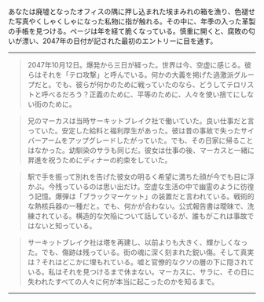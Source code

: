 あなたは廃墟となったオフィスの隅に押し込まれた埃まみれの箱を漁り、色褪せた写真やくしゃくしゃになった私物に指が触れる。その中に、年季の入った革製の手帳を見つける。ページは年を経て脆くなっている。慎重に開くと、腐敗の匂いが漂い、2047年の日付が記された最初のエントリーに目を通す。

---

> 2047年10月12日。爆発から三日が経った。世界は今、空虚に感じる。彼らはそれを「テロ攻撃」と呼んでいる。何かの大義を掲げた過激派グループだと。でも、彼らが何かのために戦っていたのなら、どうしてテロリストと呼べるだろう？正義のために、平等のために、人々を使い捨てにしない街のために。

> 兄のマーカスは当時サーキットブレイク社で働いていた。良い仕事だと言っていた。安定した給料と福利厚生があった。彼は昔の事故で失ったサイバーアームをアップグレードしたがっていた。でも、その日家に帰ることはなかった。幼馴染のサラも同じだ。彼女は仕事の後、マーカスと一緒に昇進を祝うためにディナーの約束をしていた。

> 駅で手を振って別れを告げた彼女の明るく希望に満ちた顔が今でも目に浮かぶ。今残っているのは思い出だけ。空虚な生活の中で幽霊のように彷徨う記憶。爆弾は「ブラックマーケット」の装置だと言われている。戦術的な熱核兵器の一種だと。でも、何かが合わない。公式報告書は曖昧で、洗練されている。構造的な欠陥について話しているが、誰もがこれは事故ではないと知っている。

> サーキットブレイク社は塔を再建し、以前よりも大きく、輝かしくなった。でも、傷跡は残っている。街の魂に深く刻まれた鋭い傷。そして真実は？それはどこかに埋もれている。嘘と官僚的なクソの層の下に隠されている。私はそれを見つけるまで休まない。マーカスに、サラに、その日に失われたすべての人々に何が本当に起こったのかを知るまで。

---
